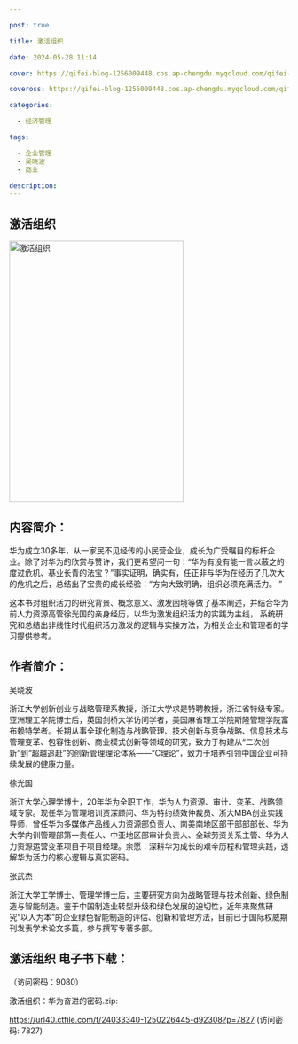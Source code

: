 ```yaml
---

post: true

title: 激活组织

date: 2024-05-28 11:14

cover: https://qifei-blog-1256009448.cos.ap-chengdu.myqcloud.com/qifei-blog/660a22be9f345e8d031ac18e.jpg

coveross: https://qifei-blog-1256009448.cos.ap-chengdu.myqcloud.com/qifei-blog/660a22be9f345e8d031ac18e.jpg

categories:

  - 经济管理

tags:

  - 企业管理
  - 吴晓波
  - 商业

description:
---
```


##  激活组织

<img alt="激活组织 " class="aligncenter loading" data-was-processed="true" decoding="async" fetchpriority="high" height="471" src="https://qifei-blog-1256009448.cos.ap-chengdu.myqcloud.com/qifei-blog/660a22be9f345e8d031ac18e.jpg " style="cursor: zoom-in;" width="314"/>

## 内容简介：

华为成立30多年，从一家民不见经传的小民营企业，成长为广受瞩目的标杆企业。除了对华为的欣赏与赞许，我们更希望问一句：“华为有没有能一言以蔽之的度过危机、基业长青的法宝？”事实证明，确实有，任正非与华为在经历了几次大的危机之后，总结出了宝贵的成长经验：“方向大致明确，组织必须充满活力。 ”

这本书对组织活力的研究背景、概念意义、激发困境等做了基本阐述，并结合华为前人力资源高管徐光国的亲身经历，以华为激发组织活力的实践为主线， 系统研究和总结出非线性时代组织活力激发的逻辑与实操方法，为相关企业和管理者的学习提供参考。

## 作者简介：

吴晓波

浙江大学创新创业与战略管理系教授，浙江大学求是特聘教授，浙江省特级专家。亚洲理工学院博士后，英国剑桥大学访问学者，美国麻省理工学院斯隆管理学院富布赖特学者。长期从事全球化制造与战略管理、技术创新与竞争战略、信息技术与管理变革、包容性创新、商业模式创新等领域的研究，致力于构建从“二次创新”到“超越追赶”的创新管理理论体系——“C理论”，致力于培养引领中国企业可持续发展的健康力量。

徐光国

浙江大学心理学博士，20年华为全职工作，华为人力资源、审计、变革、战略领域专家。现任华为管理培训资深顾问、华为特约绩效仲裁员、浙大MBA创业实践导师，曾任华为多媒体产品线人力资源部负责人、南美南地区部干部部部长、华为大学内训管理部第一责任人、中亚地区部审计负责人、全球劳资关系主管、华为人力资源运营变革项目子项目经理。余愿：深耕华为成长的艰辛历程和管理实践，透解华为活力的核心逻辑与真实密码。

张武杰

浙江大学工学博士、管理学博士后，主要研究方向为战略管理与技术创新、绿色制造与智能制造。鉴于中国制造业转型升级和绿色发展的迫切性，近年来聚焦研究“以人为本”的企业绿色智能制造的评估、创新和管理方法，目前已于国际权威期刊发表学术论文多篇，参与撰写专著多部。

## 激活组织 电子书下载：

 （访问密码：9080）

激活组织：华为奋进的密码.zip: 

https://url40.ctfile.com/f/24033340-1250226445-d92308?p=7827 (访问密码: 7827)
